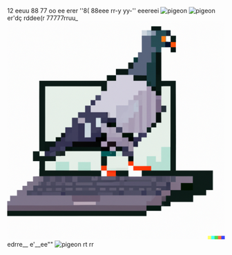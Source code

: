 
12
eeuu
88
77
oo
ee
erer
''8(
88eee
rr-y
yy-''
eeereei
<img title="uni"  src="https://raw.githubusercontent.com/Fralacticus/testmarkdown/main/article/assets/pigeon2.png" alt="pigeon" width="77">   <img title="uni"  src="https://raw.githubusercontent.com/Fralacticus/testmarkdown/main/article/assets/pigeon2.png" alt="pigeon" width="77"> 
er'dç
rddee(r
77777rruu_ ![pigeon](https://raw.githubusercontent.com/Fralacticus/articles_md/main/Article_teintes_rouges_degats/assets/pigeon2.png)
edrre__
e'__ee""
![pigeon](https://raw.githubusercontent.com/Fralacticus/testmarkdown/main/article/assets/pigeon2.png "coucou") 
rt
rr
